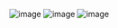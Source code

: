 ![image](https://user-images.githubusercontent.com/34793005/197350764-fb2ac2da-059d-458e-a773-60a8384128cd.png)
![image](https://user-images.githubusercontent.com/34793005/197350803-ae082227-4a67-4153-a654-92554517733e.png)
![image](https://user-images.githubusercontent.com/34793005/197350824-1fe2ddf2-e94c-43e1-afc0-e9f098abcf45.png)
